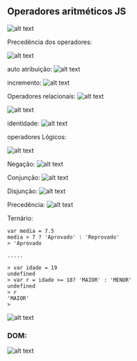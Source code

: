## Operadores aritméticos JS

![alt text](/images/image.png)

Precedência dos operadores:

![alt text](/images/image-2.png)


auto atribuição:
![alt text](/images/image-1.png)

incremento:
![alt text](/images/image-3.png)

Operadores relacionais:
![alt text](/images/image-4.png)

![alt text](/images/image-5.png)

identidade:
![alt text](/images/image-6.png)


operadores Lógicos:

![alt text](/images/image-7.png)

Negação:
![alt text](/images/image-10.png)

Conjunção:
![alt text](/images/image-8.png)

Disjunção:
![alt text](/images/image-9.png)

Precedência:
![alt text](/images/image-11.png)

Ternário:
```
var media = 7.5
media > 7 ? 'Aprovado' : 'Reprovado'
> 'Aprovado

.....

> var idade = 19
undefined
> var r = idade >= 18? 'MAIOR' : 'MENOR'
undefined
> r
'MAIOR'
>
```

![alt text](/images/image-12.png)

### DOM:

![alt text](/images/image-13.png)